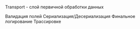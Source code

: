 Transport - слой первичной обработки данных

Валидация полей
Сериализация/Десериализация
Финальное логирование
Трассировке